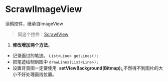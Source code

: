 # ScrawlImageView
涂鸦控件，继承自ImageView
> 同这个控件：[ScrawlView](https://github.com/xuanu/ScrawlView)   

1. **修改增加两个方法**。
- 记录画过的笔迹。  `List<Line> getLines();`  
- 把笔迹绘制到图中  `drawLines(List<Line>);`  
- 设置背景图一定要使用  **setViewBackground(Bitmap);**,不然得不到图片的大小不好处理画线位置。  
